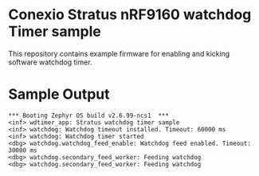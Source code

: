 # Conexio Stratus nRF9160 watchdog Timer sample

This repository contains example firmware for enabling and kicking software watchdog timer.

Sample Output
=============
```
*** Booting Zephyr OS build v2.6.99-ncs1  ***
<inf> wdtimer_app: Stratus watchdog timer sample
<inf> watchdog: Watchdog timeout installed. Timeout: 60000 ms
<inf> watchdog: Watchdog timer started
<dbg> watchdog.watchdog_feed_enable: Watchdog feed enabled. Timeout: 30000 ms
<dbg> watchdog.secondary_feed_worker: Feeding watchdog
<dbg> watchdog.secondary_feed_worker: Feeding watchdog
```